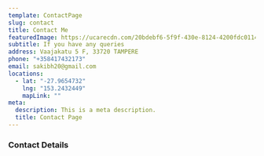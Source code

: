 ```yaml
---
template: ContactPage
slug: contact
title: Contact Me
featuredImage: https://ucarecdn.com/20bdebf6-5f9f-430e-8124-4200fdc01143/-/preview/1920x900/
subtitle: If you have any queries
address: Vaajakatu 5 F, 33720 TAMPERE
phone: "+358417432173"
email: sakibh20@gmail.com
locations:
  - lat: "-27.9654732"
    lng: "153.2432449"
    mapLink: ""
meta:
  description: This is a meta description.
  title: Contact Page
---
```

### **Contact Details**